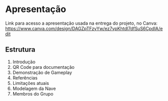 # Apresentação

Link para acesso a apresentação usada na entrega do projeto, no Canva: https://www.canva.com/design/DAGZpTFzyYw/ez7vpKhtdl7dfSuS6CpdlA/edit

## Estrutura
1. Introdução 
2. QR Code para documentação 
3. Demonstração de Gameplay
4. Referências 
5. Limitações atuais 
6. Modelagem da Nave 
7. Membros do Grupo 